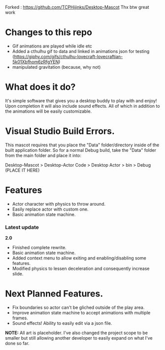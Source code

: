 Forked : https://github.com/TCPHijinks/Desktop-Mascot
Thx btw great work

# Changes to this repo
- Gif animations are played while idle etc
- Added a cthulhu gif to data and linked in animations json for testing (https://giphy.com/gifs/cthulhu-lovecraft-lovecraftian-5k01Xbfhom6zRfgYEN)
- manipulated gravitation (because, why not)

# What does it do?
It's simple software that gives you a desktop buddy to play with and enjoy! Upon completion it will also include sound effects. All of which in addition to the animations will be easily customizable.

# Visual Studio Build Errors.
This mascot requires that you place the "Data" folder/directory inside of the built application folder. So for a normal Debug build, take the "Data" folder from the main folder and place it into:
  
Desktop-Mascot > Desktop-Actor Code > Desktop Actor > bin > Debug (PLACE IT HERE)

# Features
- Actor character with physics to throw around.
- Easily replace actor with custom one.
- Basic animation state machine.


### Latest update
**2.0**
- Finished complete rewrite.
- Basic animation state machine.
- Added context menu to allow exiting and enabling/disabling some features.
- Modified physics to lessen deceleration and consequently increase slide.


# Next Planned Features.
- Fix boundaries so actor can't be gliched outside of the play area.
- Improve animation state machine to accept animations with multiple frames.
- Sound effects! Ability to easily edit via a json file.

 
**NOTE:** All art is placeholder. I've also changed the project scope to be smaller but still allowing another developer to easily expand on what I've done so far. 

